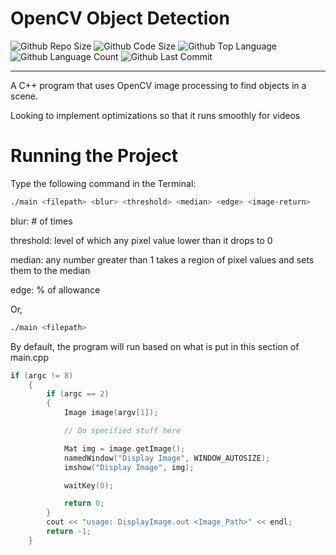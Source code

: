 # OpenCV Object Detection
![Github Repo Size](https://img.shields.io/github/repo-size/jacobismael/cv_obj_detect?style=for-the-badge)
![Github Code Size](https://img.shields.io/github/languages/code-size/jacobismael/cv_obj_detect?style=for-the-badge)
![Github Top Language](https://img.shields.io/github/languages/top/jacobismael/cv_obj_detect?style=for-the-badge)
![Github Language Count](https://img.shields.io/github/languages/count/jacobismael/cv_obj_detect?style=for-the-badge)
![Github Last Commit](https://img.shields.io/github/last-commit/jacobismael/cv_obj_detect?style=for-the-badge)
- - -
A C++ program that uses OpenCV image processing to find objects in a scene.

Looking to implement optimizations so that it runs smoothly for videos

# Running the Project
Type the following command in the Terminal:
```bash
./main <filepath> <blur> <threshold> <median> <edge> <image-return>
```
blur: # of times

threshold: level of which any pixel value lower than it drops to 0

median: any number greater than 1 takes a region of pixel values and sets them to the median

edge: % of allowance

Or,
```bash
./main <filepath>
```

By default, the program will run based on what is put in this section of main.cpp

```cpp
if (argc != 8)
    {
        if (argc == 2)
        {
            Image image(argv[1]);

            // Do specified stuff here

            Mat img = image.getImage();
            namedWindow("Display Image", WINDOW_AUTOSIZE);
            imshow("Display Image", img);

            waitKey(0);

            return 0;
        }
        cout << "usage: DisplayImage.out <Image_Path>" << endl;
        return -1;
    }
```